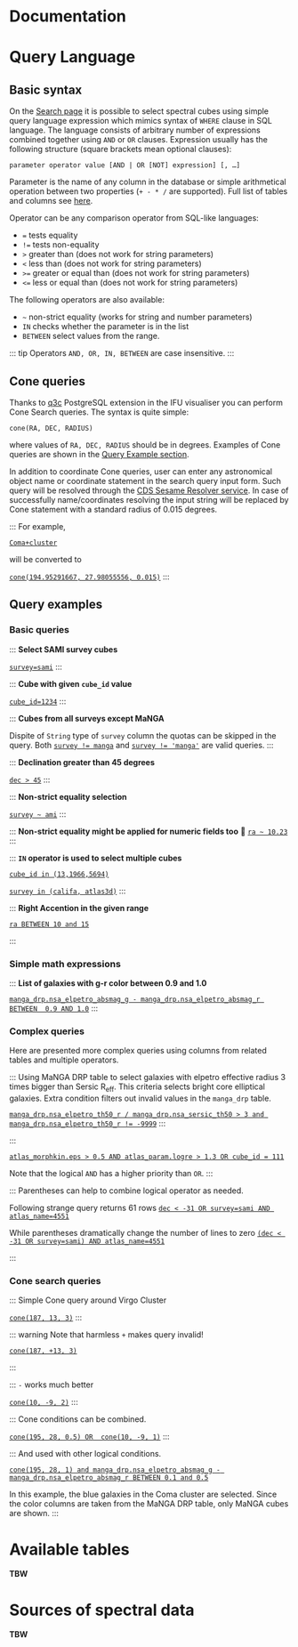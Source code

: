 Documentation
===


# Query Language

## Basic syntax

On the [Search page](search/) it is possible to select spectral cubes using simple query language expression which mimics syntax of `WHERE` clause in SQL language. The language consists of arbitrary number of expressions combined together using `AND` or `OR` clauses. Expression usually has the following structure (square brackets mean optional clauses):

```
parameter operator value [AND | OR [NOT] expression] [, …]
```

Parameter is the name of any column in the database or simple arithmetical operation between two properties (`+ - * /` are supported). Full list of tables and columns see [here](#available-tables).


Operator can be any comparison operator from SQL-like languages:


- `=` tests equality
- `!=` tests non-equality
- `>` greater than (does not work for string parameters)
- `<` less than (does not work for string parameters)
- `>=` greater or equal than (does not work for string parameters)
- `<=` less or equal than (does not work for string parameters)

The following operators are also available:

- `~` non-strict equality (works for string and number parameters)
- `IN` checks whether the parameter is in the list
- `BETWEEN` select values from the range.

::: tip
Operators `AND, OR, IN, BETWEEN` are case insensitive.
:::

## Cone queries

Thanks to [q3c](https://github.com/segasai/q3c) PostgreSQL extension in the IFU visualiser you can perform Cone Search queries. The syntax is quite simple:
```
cone(RA, DEC, RADIUS)
```
where values of `RA, DEC, RADIUS` should be in degrees. Examples of Cone queries are shown in the [Query Example section](#cone-search-queries).


In addition to coordinate Cone queries, user can enter any astronomical object name or coordinate statement in the search query input form. Such query will be resolved through the [CDS Sesame Resolver service](https://cds.u-strasbg.fr/cgi-bin/Sesame). In case of successfully name/coordinates resolving the input string will be replaced by Cone statement with a standard radius of 0.015 degrees.

:::
For example, 

[`Coma+cluster`](search?q=Coma+cluster)

will be converted to

[`cone(194.95291667, 27.98055556, 0.015)`](search?q=cone(194.95291667,+27.98055556,+0.015))
:::



## Query examples

### Basic queries

:::
**Select SAMI survey cubes**

[`survey=sami`](search?q=survey=sami)
:::

:::
**Cube with given `cube_id` value**

[`cube_id=1234`](search?q=cube_id=1234)
:::

:::
**Cubes from all surveys except MaNGA**

Dispite of `String` type of `survey` column the quotas can be skipped in the query.
Both
[`survey != manga`](search?q=survey!=manga)
and
[`survey != 'manga'`](search?q=survey!='manga')
are valid queries.
:::

:::
**Declination greater than 45 degrees**

[`dec > 45`](search?q=dec>45)
:::

:::
**Non-strict equality selection**

[`survey ~ ami`](search?q=survey~ami)
:::

:::
**Non-strict equality might be applied for numeric fields too** 🤦
[`ra ~ 10.23`](search?q=ra~10.2)
:::

:::
**`IN` operator is used to select multiple cubes**

[`cube_id in (13,1966,5694)`](<search?q=cube_id+in+(13,1966,5694)>)

[`survey in (califa, atlas3d)`](<search?q=survey+in+(califa,+atlas3d)>)
:::

:::
**Right Accention in the given range**

[`ra BETWEEN 10 and 15`](search?q=ra+BETWEEN+10+and+15)

:::

### Simple math expressions

:::
**List of galaxies with g-r color between 0.9 and 1.0**

[`manga_drp.nsa_elpetro_absmag_g - manga_drp.nsa_elpetro_absmag_r BETWEEN  0.9 AND 1.0`](search?q=manga_drp.nsa_elpetro_absmag_g+-+manga_drp.nsa_elpetro_absmag_r+between++0.9+and+1.0)
:::


### Complex queries

Here are presented more complex queries using columns from related tables and multiple operators.

:::
Using MaNGA DRP table to select galaxies with elpetro effective radius 3 times bigger than Sersic R<sub>eff</sub>. This criteria selects bright core elliptical galaxies. Extra condition filters out invalid values in the `manga_drp` table.

[`manga_drp.nsa_elpetro_th50_r / manga_drp.nsa_sersic_th50 > 3 and manga_drp.nsa_elpetro_th50_r != -9999`](search?q=manga_drp.nsa_elpetro_th50_r+/+manga_drp.nsa_sersic_th50+>+3+and+manga_drp.nsa_elpetro_th50_r+!=+-9999)
:::


:::

[`atlas_morphkin.eps > 0.5 AND atlas_param.logre > 1.3 OR cube_id = 111`](search?q=atlas_morphkin.eps+>+0.5+AND+atlas_param.logre+>+1.3+OR+cube_id+=+111)

Note that the logical `AND` has a higher priority than `OR`.
:::


:::
Parentheses can help to combine logical operator as needed.

Following strange query returns 61 rows
[`dec < -31 OR survey=sami AND atlas_name=4551`](search?q=dec+<+-31+OR+survey=sami+AND+atlas_name=4551)

While parentheses dramatically change the number of lines to zero
[`(dec < -31 OR survey=sami) AND atlas_name=4551`](search?q=(dec+<+-31+OR+survey=sami)+AND+atlas_name=4551)

:::



### Cone search queries


:::
Simple Cone query around Virgo Cluster

[`cone(187, 13, 3)`](search?q=cone(187,+13,+3))
:::

::: warning
Note that harmless `+` makes query invalid!

[`cone(187, +13, 3)`](search?q=cone(187,+%2B13,+3))

:::


:::
`-` works much better

[`cone(10, -9, 2)`](search?q=cone(10,+-9,+2))
:::


:::
Cone conditions can be combined.

[`cone(195, 28, 0.5) OR  cone(10, -9, 1)`](search?q=cone(195,+28,+0.5)+OR++cone(10,+-9,+1))
:::


:::
And used with other logical conditions.
 
[`cone(195, 28, 1) and manga_drp.nsa_elpetro_absmag_g - manga_drp.nsa_elpetro_absmag_r BETWEEN 0.1 and 0.5`](search?q=cone(195,+28,+1)+and+manga_drp.nsa_elpetro_absmag_g+-+manga_drp.nsa_elpetro_absmag_r+BETWEEN+0.1+and+0.5)


In this example, the blue galaxies in the Coma cluster are selected. Since the color columns are taken from the MaNGA DRP table, only MaNGA cubes are shown.
:::



# Available tables

**TBW**

# Sources of spectral data

**TBW**